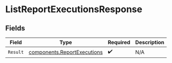 # ListReportExecutionsResponse


## Fields

| Field                                                                      | Type                                                                       | Required                                                                   | Description                                                                |
| -------------------------------------------------------------------------- | -------------------------------------------------------------------------- | -------------------------------------------------------------------------- | -------------------------------------------------------------------------- |
| `Result`                                                                   | [components.ReportExecutions](../../models/components/reportexecutions.md) | :heavy_check_mark:                                                         | N/A                                                                        |